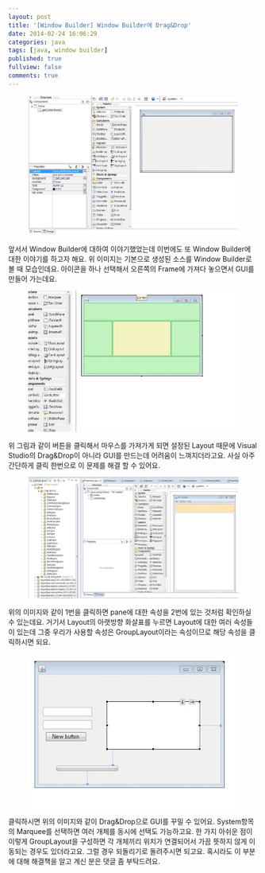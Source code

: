 ```yaml
---
layout: post
title: '[Window Builder] Window Builder에 Drag&Drop'
date: 2014-02-24 16:06:29
categories: java
tags: [java, window builder]
published: true
fullview: false
comments: true
---
```


<figure><img src="/images/etc/window-builder7.jpg" alt=""></figure>

앞서서 Window Builder에 대하여 이야기했었는데 이번에도 또 Window Builder에 대한 이야기를 하고자 해요. 위 이미지는 기본으로 생성된 소스를 Window Builder로 볼 때 모습인데요. 아이콘을 하나 선택해서 오른쪽의 Frame에 가져다 놓으면서 GUI를 만들어 가는데요.

<figure><img src="/images/etc/window-builder8.jpg" alt=""></figure>

위 그림과 같이 버튼을 클릭해서 마우스를 가져가게 되면 설정된 Layout 때문에 Visual Studio의 Drag&Drop이 아니라 GUI를 만드는데 어려움이 느껴지더라고요. 사실 아주 간단하게 클릭 한번으로 이 문제를 해결 할 수 있어요.

<figure><img src="/images/etc/window-builder9.jpg" alt=""></figure>

위의 이미지와 같이 1번을 클릭하면 pane에 대한 속성을 2번에 있는 것처럼 확인하실 수 있는데요. 거기서 Layout의 아랫방향 화살표를 누르면 Layout에 대한 여러 속성들이 있는데 그중 우리가 사용할 속성은 GroupLayout이라는 속성이므로 해당 속성을 클릭하시면 되요.

<figure><img src="/images/etc/window-builder10.jpg" alt=""></figure>

클릭하시면 위의 이미지와 같이 Drag&Drop으로 GUI를 꾸밀 수 있어요. System항목의 Marquee를 선택하면 여러 개체를 동시에 선택도 가능하고요. 한 가지 아쉬운 점이 이렇게 GroupLayout을 구성하면 각 개체끼리 위치가 연결되어서 가끔 뜻하지 않게 이동되는 경우도 있더라고요. 그럴 경우 되돌리기로 돌려주시면 되고요. 혹시라도 이 부분에 대해 해결책을 알고 계신 분은 댓글 좀 부탁드려요.
